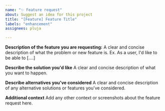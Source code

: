 ```yaml
---
name: "✨ Feature request"
about: Suggest an idea for this project
title: "[Feature] Feature Title"
labels: "enhancement"
assignees: pluja

---
```


**Description of the feature you are requesting:**
A clear and concise description of what the problem or new feature is. Ex. As a user, I'd like to be able to [....]

**Describe the solution you'd like**
A clear and concise description of what you want to happen.

**Describe alternatives you've considered**
A clear and concise description of any alternative solutions or features you've considered.

**Additional context**
Add any other context or screenshots about the feature request here.
